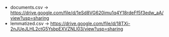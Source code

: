 - documents.csv -> https://drive.google.com/file/d/1eSd8VG620imu1q4Y18rdeFf5f3edw_aA/view?usp=sharing
- lemmatized.csv -> https://drive.google.com/file/d/18TXi-2nJUeJLHL2ctG5YsbpEXVZNLl03/view?usp=sharing
